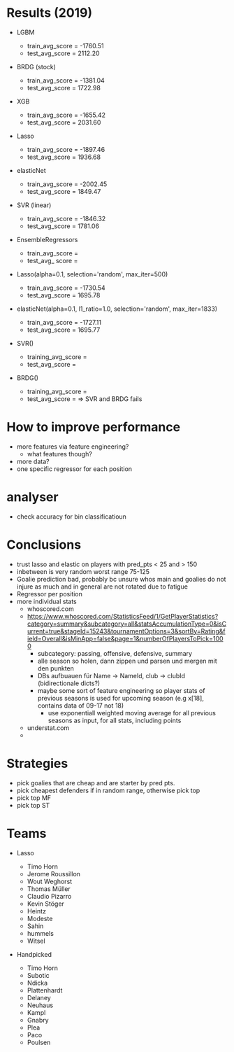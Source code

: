 # Results (2019)
* LGBM
	* train_avg_score = -1760.51
	* test_avg_score = 2112.20
* BRDG (stock)
	* train_avg_score = -1381.04
	* test_avg_score = 1722.98
* XGB
	* train_avg_score = -1655.42
	* test_avg_score = 2031.60
* Lasso
	* train_avg_score = -1897.46
	* test_avg_score = 1936.68
* elasticNet
	* train_avg_score = -2002.45
	* test_avg_score = 1849.47
* SVR (linear)
	* train_avg_score = -1846.32
	* test_avg_score = 1781.06
* EnsembleRegressors
	* train_avg_score = 
	* test_avg_ score =

* Lasso(alpha=0.1, selection='random', max_iter=500)
	* train_avg_score = -1730.54
	* test_avg_score = 1695.78
* elasticNet(alpha=0.1, l1_ratio=1.0, selection='random', max_iter=1833)
	* train_avg_score = -1727.11
	* test_avg_score = 1695.77
* SVR()
	* training_avg_score =
	* test_avg_score =
* BRDG()
	* training_avg_score = 
	* test_avg_score = 
=> SVR and BRDG fails

# How to improve performance
* more features via feature engineering?
	* what features though?
* more data?
* one specific regressor for each position

# analyser
* check accuracy for bin classificatioun

# Conclusions
* trust lasso and elastic on players with pred_pts < 25 and > 150
* inbetween is very random worst range 75-125
* Goalie prediction bad, probably bc unsure whos main and goalies do not injure as much and in general are not rotated due to fatigue
* Regressor per position
* more individual stats
	* whoscored.com
	* https://www.whoscored.com/StatisticsFeed/1/GetPlayerStatistics?category=summary&subcategory=all&statsAccumulationType=0&isCurrent=true&stageId=15243&tournamentOptions=3&sortBy=Rating&field=Overall&isMinApp=false&page=1&numberOfPlayersToPick=1000
		* subcategory: passing, offensive, defensive, summary
		* alle season so holen, dann zippen und parsen und mergen mit den punkten
		* DBs aufbuauen für Name -> NameId, club -> clubId (bidirectionale dicts?)
		* maybe some sort of feature engineering so player stats of previous seasons is used for upcoming season (e.g x[18], contains data of 09-17 not 18)
			* use exponentiall weighted moving average for all previous seasons as input, for all stats, including points
	* understat.com
	* 

# Strategies
* pick goalies that are cheap and are starter by pred pts.
* pick cheapest defenders if in random range, otherwise pick top
* pick top MF
* pick top ST

# Teams
* Lasso
	* Timo Horn
	* Jerome Roussillon
	* Wout Weghorst
	* Thomas Müller
	* Claudio Pizarro
	* Kevin Stöger
	* Heintz
	* Modeste
	* Sahin
	* hummels
	* Witsel 

* Handpicked
	* Timo Horn
	* Subotic
	* Ndicka
	* Plattenhardt
	* Delaney
	* Neuhaus
	* Kampl
	* Gnabry
	* Plea
	* Paco
	* Poulsen
